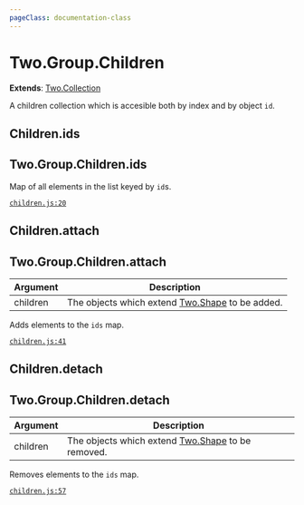 ```yaml
---
pageClass: documentation-class
---
```


# Two.Group.Children


<div class="extends">

__Extends__: [Two.Collection](/documentation/collection/)

</div>


A children collection which is accesible both by index and by object `id`.


<div class="meta">
  <custom-button text="Source" type="source" href="https://github.com/jonobr1/two.js/blob/dev/C:\Users\pures\Jono\two-js\src/children.js" />
</div>







<div class="instance member ">

## Children.ids

<h2 class="longname" aria-hidden="true"><span class="prefix">Two.Group.</span><span class="shortname">Children.ids</span></h2>










<div class="properties">

Map of all elements in the list keyed by `id`s.

</div>








<div class="meta">

  [`children.js:20`](https://github.com/jonobr1/two.js/blob/dev/C:\Users\pures\Jono\two-js\src/children.js#L20)

</div>






</div>



<div class="instance function ">

## Children.attach

<h2 class="longname" aria-hidden="true"><span class="prefix">Two.Group.</span><span class="shortname">Children.attach</span></h2>












<div class="params">

| Argument | Description |
| ---- | ----------- |
|  children  | The objects which extend [Two.Shape](/documentation/shape) to be added. |
</div>




<div class="description">

Adds elements to the `ids` map.

</div>



<div class="meta">

  [`children.js:41`](https://github.com/jonobr1/two.js/blob/dev/C:\Users\pures\Jono\two-js\src/children.js#L41)

</div>






</div>



<div class="instance function ">

## Children.detach

<h2 class="longname" aria-hidden="true"><span class="prefix">Two.Group.</span><span class="shortname">Children.detach</span></h2>












<div class="params">

| Argument | Description |
| ---- | ----------- |
|  children  | The objects which extend [Two.Shape](/documentation/shape) to be removed. |
</div>




<div class="description">

Removes elements to the `ids` map.

</div>



<div class="meta">

  [`children.js:57`](https://github.com/jonobr1/two.js/blob/dev/C:\Users\pures\Jono\two-js\src/children.js#L57)

</div>






</div>


